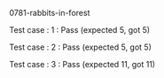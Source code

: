 
0781-rabbits-in-forest


Test case : 1 : Pass
 (expected 5, got 5)

Test case : 2 : Pass
 (expected 5, got 5)

Test case : 3 : Pass
 (expected 11, got 11)
